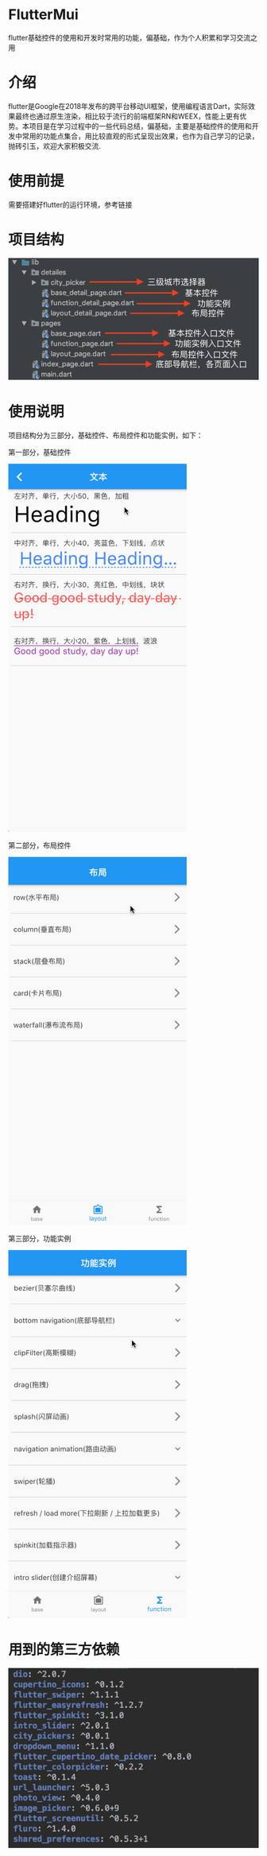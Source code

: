 # FlutterMui
flutter基础控件的使用和开发时常用的功能，偏基础，作为个人积累和学习交流之用

# 介绍
flutter是Google在2018年发布的跨平台移动UI框架，使用编程语言Dart，实际效果最终也通过原生渲染，相比较于流行的前端框架RN和WEEX，性能上更有优势。本项目是在学习过程中的一些代码总结，偏基础，主要是基础控件的使用和开发中常用的功能点集合，用比较直观的形式呈现出效果，也作为自己学习的记录，抛砖引玉，欢迎大家积极交流.

# 使用前提
需要搭建好flutter的运行环境，参考链接

# 项目结构

![image](https://github.com/SFHGHub/FlutterMui/raw/master/readme_pic/project_banner.png) 

# 使用说明

项目结构分为三部分，基础控件、布局控件和功能实例，如下：

第一部分，基础控件

![image](https://github.com/SFHGHub/FlutterMui/raw/master/readme_pic/base.gif)



第二部分，布局控件

![image](https://github.com/SFHGHub/FlutterMui/raw/master/readme_pic/layout.gif)



第三部分，功能实例

![image](https://github.com/SFHGHub/FlutterMui/raw/master/readme_pic/founction.gif)


# 用到的第三方依赖

![image](https://github.com/SFHGHub/FlutterMui/raw/master/readme_pic/dependencies.png)


